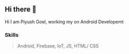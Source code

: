 ## Hi there 👋
Hi I am Piyush Goel, working my on Android Developemt 
### Skills 
> Android,
> Firebase,
> IoT,
> JS,
> HTML/ CSS

<!--
**Arnold2381/Arnold2381** is a ✨ _special_ ✨ repository because its `README.md` (this file) appears on your GitHub profile.

Here are some ideas to get you started:

- 🔭 I’m currently working on ...
- 🌱 I’m currently learning ...
- 👯 I’m looking to collaborate on ...
- 🤔 I’m looking for help with ...
- 💬 Ask me about ...
- 📫 How to reach me: ...
- 😄 Pronouns: ...
- ⚡ Fun fact: ...
-->

